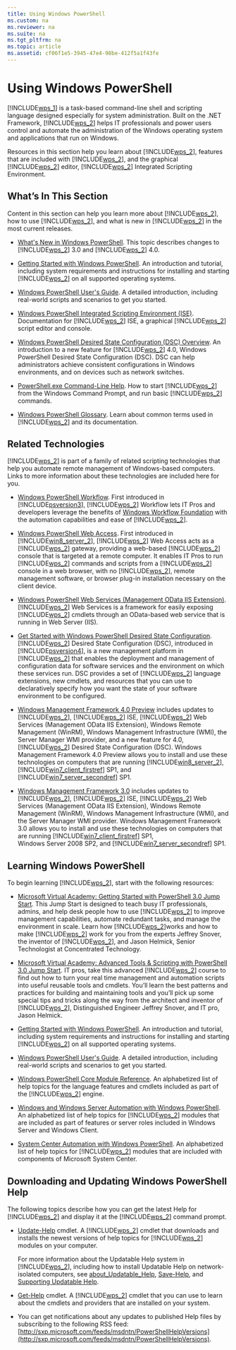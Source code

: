 ```yaml
---
title: Using Windows PowerShell
ms.custom: na
ms.reviewer: na
ms.suite: na
ms.tgt_pltfrm: na
ms.topic: article
ms.assetid: cf06f1e5-3945-47e4-98be-412f5a1f43fe
---
```

# Using Windows PowerShell
[!INCLUDE[wps_1](../Token/wps_1_md.md)] is a task\-based command\-line shell and scripting language designed especially for system administration. Built on the .NET Framework, [!INCLUDE[wps_2](../Token/wps_2_md.md)] helps IT professionals and power users control and automate the administration of the Windows operating system and applications that run on Windows.

Resources in this section help you learn about [!INCLUDE[wps_2](../Token/wps_2_md.md)], features that are included with [!INCLUDE[wps_2](../Token/wps_2_md.md)], and the graphical [!INCLUDE[wps_2](../Token/wps_2_md.md)] editor, [!INCLUDE[wps_2](../Token/wps_2_md.md)] Integrated Scripting Environment.

## What’s In This Section
Content in this section can help you learn more about [!INCLUDE[wps_2](../Token/wps_2_md.md)], how to use [!INCLUDE[wps_2](../Token/wps_2_md.md)], and what is new in [!INCLUDE[wps_2](../Token/wps_2_md.md)] in the most current releases.

-   [What's New in Windows PowerShell](../Topic/What-s-New-in-Windows-PowerShell.md). This topic describes changes to [!INCLUDE[wps_2](../Token/wps_2_md.md)] 3.0 and [!INCLUDE[wps_2](../Token/wps_2_md.md)] 4.0.

-   [Getting Started with Windows PowerShell](../Topic/Getting-Started-with-Windows-PowerShell.md). An introduction and tutorial, including system requirements and instructions for installing and starting [!INCLUDE[wps_2](../Token/wps_2_md.md)] on all supported operating systems.

-   [Windows PowerShell User's Guide](../Topic/Windows-PowerShell-User-s-Guide.md). A detailed introduction, including real\-world scripts and scenarios to get you started.

-   [Windows PowerShell Integrated Scripting Environment &#40;ISE&#41;](../Topic/Windows-PowerShell-Integrated-Scripting-Environment--ISE-.md). Documentation for [!INCLUDE[wps_2](../Token/wps_2_md.md)] ISE, a graphical [!INCLUDE[wps_2](../Token/wps_2_md.md)] script editor and console.

-   [Windows PowerShell Desired State Configuration (DSC) Overview](https://technet.microsoft.com/en-us/library/04c9e716-822c-40f0-8fdf-f2dda8abd888). An introduction to a new feature for [!INCLUDE[wps_2](../Token/wps_2_md.md)] 4.0, Windows PowerShell Desired State Configuration (DSC). DSC can help administrators achieve consistent configurations in Windows environments, and on devices such as network switches.

-   [PowerShell.exe Command-Line Help](../Topic/PowerShell.exe-Command-Line-Help.md). How to start [!INCLUDE[wps_2](../Token/wps_2_md.md)] from the Windows Command Prompt, and run basic [!INCLUDE[wps_2](../Token/wps_2_md.md)] commands.

-   [Windows PowerShell Glossary](../Topic/Windows-PowerShell-Glossary.md). Learn about common terms used in [!INCLUDE[wps_2](../Token/wps_2_md.md)] and its documentation.

## Related Technologies
[!INCLUDE[wps_2](../Token/wps_2_md.md)] is part of a family of related scripting technologies that help you automate remote management of Windows\-based computers. Links to more information about these technologies are included here for you.

-   [Windows PowerShell Workflow](http://technet.microsoft.com/library/jj134242.aspx). First introduced in [!INCLUDE[psversion3](../Token/psversion3_md.md)], [!INCLUDE[wps_2](../Token/wps_2_md.md)] Workflow lets IT Pros and developers leverage the benefits of [Windows Workflow Foundation](http://msdn.microsoft.com/library/ee342461.aspx) with the automation capabilities and ease of [!INCLUDE[wps_2](../Token/wps_2_md.md)].

-   [Windows PowerShell Web Access](http://technet.microsoft.com/library/hh831611.aspx). First introduced in [!INCLUDE[win8_server_2](../Token/win8_server_2_md.md)], [!INCLUDE[wps_2](../Token/wps_2_md.md)] Web Access acts as a [!INCLUDE[wps_2](../Token/wps_2_md.md)] gateway, providing a web\-based [!INCLUDE[wps_2](../Token/wps_2_md.md)] console that is targeted at a remote computer. It enables IT Pros to run [!INCLUDE[wps_2](../Token/wps_2_md.md)] commands and scripts from a [!INCLUDE[wps_2](../Token/wps_2_md.md)] console in a web browser, with no [!INCLUDE[wps_2](../Token/wps_2_md.md)], remote management software, or browser plug\-in installation necessary on the client device.

-   [Windows PowerShell Web Services (Management OData IIS Extension)](http://msdn.microsoft.com/library/windows/desktop/hh880865.aspx). [!INCLUDE[wps_2](../Token/wps_2_md.md)] Web Services is a framework for easily exposing [!INCLUDE[wps_2](../Token/wps_2_md.md)] cmdlets through an OData\-based web service that is running in Web Server (IIS).

-   [Get Started with Windows PowerShell Desired State Configuration](https://technet.microsoft.com/en-us/library/c134aa32-b085-4656-9a89-955d8ff768d0). [!INCLUDE[wps_2](../Token/wps_2_md.md)] Desired State Configuration (DSC), introduced in [!INCLUDE[psversion4](../Token/psversion4_md.md)], is a new management platform in [!INCLUDE[wps_2](../Token/wps_2_md.md)] that enables the deployment and management of configuration data for software services and the environment on which these services run. DSC provides a set of [!INCLUDE[wps_2](../Token/wps_2_md.md)] language extensions, new cmdlets, and resources that you can use to declaratively specify how you want the state of your software environment to be configured.

-   [Windows Management Framework 4.0 Preview](http://go.microsoft.com/fwlink/?LinkID=293881) includes updates to [!INCLUDE[wps_2](../Token/wps_2_md.md)], [!INCLUDE[wps_2](../Token/wps_2_md.md)] ISE, [!INCLUDE[wps_2](../Token/wps_2_md.md)] Web Services (Management OData IIS Extension), Windows Remote Management (WinRM), Windows Management Infrastructure (WMI), the Server Manager WMI provider, and a new feature for 4.0, [!INCLUDE[wps_2](../Token/wps_2_md.md)] Desired State Configuration (DSC). Windows Management Framework 4.0 Preview allows you to install and use these technologies on computers that are running [!INCLUDE[win8_server_2](../Token/win8_server_2_md.md)], [!INCLUDE[win7_client_firstref](../Token/win7_client_firstref_md.md)] SP1, and [!INCLUDE[win7_server_secondref](../Token/win7_server_secondref_md.md)] SP1.

-   [Windows Management Framework 3.0](http://www.microsoft.com/download/details.aspx?id=34595) includes updates to [!INCLUDE[wps_2](../Token/wps_2_md.md)], [!INCLUDE[wps_2](../Token/wps_2_md.md)] ISE, [!INCLUDE[wps_2](../Token/wps_2_md.md)] Web Services (Management OData IIS Extension), Windows Remote Management (WinRM), Windows Management Infrastructure (WMI), and the Server Manager WMI provider. Windows Management Framework 3.0 allows you to install and use these technologies on computers that are running [!INCLUDE[win7_client_firstref](../Token/win7_client_firstref_md.md)] SP1, Windows Server 2008 SP2, and [!INCLUDE[win7_server_secondref](../Token/win7_server_secondref_md.md)] SP1.

## Learning Windows PowerShell
To begin learning [!INCLUDE[wps_2](../Token/wps_2_md.md)], start with the following resources:

-   [Microsoft Virtual Academy: Getting Started with PowerShell 3.0 Jump Start](http://www.microsoftvirtualacademy.com/training-courses/advanced-tools-scripting-with-powershell-3-0-jump-start). This Jump Start is designed to teach busy IT professionals, admins, and help desk people how to use [!INCLUDE[wps_2](../Token/wps_2_md.md)] to improve management capabilities, automate redundant tasks, and manage the environment in scale. Learn how [!INCLUDE[wps_2](../Token/wps_2_md.md)]works and how to make [!INCLUDE[wps_2](../Token/wps_2_md.md)] work for you from the experts Jeffrey Snover, the inventor of [!INCLUDE[wps_2](../Token/wps_2_md.md)], and Jason Helmick, Senior Technologist at Concentrated Technology.

-   [Microsoft Virtual Academy: Advanced Tools & Scripting with PowerShell 3.0 Jump Start](http://www.microsoftvirtualacademy.com/training-courses/getting-started-with-powershell-3-0-jump-start). IT pros, take this advanced [!INCLUDE[wps_2](../Token/wps_2_md.md)] course to find out how to turn your real time management and automation scripts into useful reusable tools and cmdlets. You’ll learn the best patterns and practices for building and maintaining tools and you’ll pick up some special tips and tricks along the way from the architect and inventor of [!INCLUDE[wps_2](../Token/wps_2_md.md)], Distinguished Engineer Jeffrey Snover, and IT pro, Jason Helmick.

-   [Getting Started with Windows PowerShell](../Topic/Getting-Started-with-Windows-PowerShell.md). An introduction and tutorial, including system requirements and instructions for installing and starting [!INCLUDE[wps_2](../Token/wps_2_md.md)] on all supported operating systems.

-   [Windows PowerShell User's Guide](../Topic/Windows-PowerShell-User-s-Guide.md). A detailed introduction, including real\-world scripts and scenarios to get you started.

-   [Windows PowerShell Core Module Reference](http://technet.microsoft.com/library/hh847741(v=wps.630).aspx). An alphabetized list of help topics for the language features and cmdlets included as part of the [!INCLUDE[wps_2](../Token/wps_2_md.md)] engine.

-   [Windows and Windows Server Automation with Windows PowerShell](http://technet.microsoft.com/library/dn249523.aspx). An alphabetized list of help topics for [!INCLUDE[wps_2](../Token/wps_2_md.md)] modules that are included as part of features or server roles included in Windows Server and Windows Client.

-   [System Center Automation with Windows PowerShell](https://technet.microsoft.com/en-us/library/mt156962.aspx). An alphabetized list of help topics for [!INCLUDE[wps_2](../Token/wps_2_md.md)] modules that are included with components of Microsoft System Center.

## Downloading and Updating Windows PowerShell Help
The following topics describe how you can get the latest Help for [!INCLUDE[wps_2](../Token/wps_2_md.md)] and display it at the [!INCLUDE[wps_2](../Token/wps_2_md.md)] command prompt.

-   [Update-Help](http://technet.microsoft.com/library/hh849720.aspx) cmdlet. A [!INCLUDE[wps_2](../Token/wps_2_md.md)] cmdlet that downloads and installs the newest versions of help topics for [!INCLUDE[wps_2](../Token/wps_2_md.md)] modules on your computer.

    For more information about the Updatable Help system in [!INCLUDE[wps_2](../Token/wps_2_md.md)], including how to install Updatable Help on network\-isolated computers, see [about_Updatable_Help](http://technet.microsoft.com/library/hh847735.aspx), [Save-Help](http://technet.microsoft.com/library/hh849724.aspx), and [Supporting Updatable Help](http://msdn.microsoft.com/library/hh852754.aspx).

-   [Get-Help](http://technet.microsoft.com/library/hh849696(v=wps.630).aspx) cmdlet. A [!INCLUDE[wps_2](../Token/wps_2_md.md)] cmdlet that you can use to learn about the cmdlets and providers that are installed on your system.

-   You can get notifications about any updates to published Help files by subscribing to the following RSS feed: [http://sxp.microsoft.com/feeds/msdntn/PowerShellHelpVersions](http://sxp.microsoft.com/feeds/msdntn/PowerShellHelpVersions).

